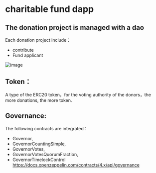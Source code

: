 # charitable fund dapp

## The donation project is managed with a dao

Each donation project include：
- contribute  
- Fund applicant

![image](https://user-images.githubusercontent.com/16698808/168980623-3a3073b6-6bdc-418d-b0fa-7930a3a081b5.png)

## Token：  
A type of the ERC20 token，for the voting authority of the donors，the more donations, the more token.    
## Governance:  
The following contracts are integrated：  
- Governor,
- GovernorCountingSimple,
- GovernorVotes,
- GovernorVotesQuorumFraction,
- GovernorTimelockControl  
https://docs.openzeppelin.com/contracts/4.x/api/governance
